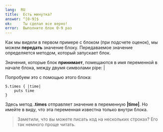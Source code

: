 ```yaml
---
lang:  RU
title:  Есть минутка?
answer: ^[0-9]$
ok:     Ты сделал все верно!
error:  Выполните блок 0-9 раз
---
```


Как мы видели в первом примере с блоком (при подсчете оценок), мы можем
__передать__ значение блоку. Передаваемое значение определяется методом,
который запускает блок.

Значения, которые блок __принимает__, помещаются в имя переменной в начале
блока, между двумя символами pipe: |

Попробуем это с помощью этого блока:

    5.times { |time|
        puts time
    }

Здесь метод __.times__ отправляет значение в переменную __|time|__. Но имейте в
виду, что эта переменная известна только внутри блока.

> Заметили, что вы можете писать код на нескольких строках? Его так немного
> проще читать.
